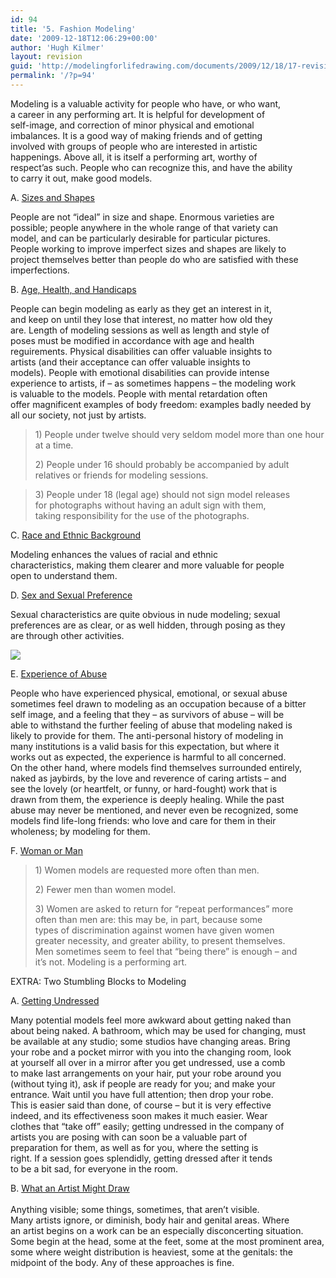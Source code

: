 ```yaml
---
id: 94
title: '5. Fashion Modeling'
date: '2009-12-18T12:06:29+00:00'
author: 'Hugh Kilmer'
layout: revision
guid: 'http://modelingforlifedrawing.com/documents/2009/12/18/17-revision/'
permalink: '/?p=94'
---
```


Modeling is a valuable activity for people who have, or who want,  
a career in any performing art. It is helpful for development of  
self-image, and correction of minor physical and emotional  
imbalances. It is a good way of making friends and of getting  
involved with groups of people who are interested in artistic  
happenings. Above all, it is itself a performing art, worthy of  
respect’as such. People who can recognize this, and have the ability  
to carry it out, make good models.

A. <span style="text-decoration: underline;">Sizes and Shapes</span>

People are not “ideal” in size and shape. Enormous varieties are  
possible; people anywhere in the whole range of that variety can  
model, and can be particularly desirable for particular pictures.  
People working to improve imperfect sizes and shapes are likely to  
project themselves better than people do who are satisfied with these  
imperfections.

B. <span style="text-decoration: underline;">Age, Health, and Handicaps</span>

People can begin modeling as early as they get an interest in it,  
and keep on until they lose that interest, no matter how old they  
are. Length of modeling sessions as well as length and style of  
poses must be modified in accordance with age and health  
reguirements. Physical disabilities can offer valuable insights to  
artists (and their acceptance can offer valuable insights to  
models). People with emotional disabilities can provide intense  
experience to artists, if – as sometimes happens – the modeling work  
is valuable to the models. People with mental retardation often  
offer magnificent examples of body freedom: examples badly needed by  
all our society, not just by artists.

> 1\) People under twelve should very seldom model more than one hour at a time.
> 
> 2\) People under 16 should probably be accompanied by adult relatives or friends for modeling sessions.

> 3\) People under 18 (legal age) should not sign model releases  
> for photographs without having an adult sign with them,  
> taking responsibility for the use of the photographs.

C. <span style="text-decoration: underline;">Race and Ethnic Background</span>

Modeling enhances the values of racial and ethnic  
characteristics, making them clearer and more valuable for people  
open to understand them.

D. <span style="text-decoration: underline;">Sex and Sexual Preference</span>

Sexual characteristics are quite obvious in nude modeling; sexual  
preferences are as clear, or as well hidden, through posing as they  
are through other activities.

![](http://www.modelingforlifedrawing.com/community/images/originals/2_FranbyNormKennedy.jpg)

E. <span style="text-decoration: underline;">Experience of Abuse</span>

People who have experienced physical, emotional, or sexual abuse  
sometimes feel drawn to modeling as an occupation because of a bitter  
self image, and a feeling that they – as survivors of abuse – will be  
able to withstand the further feeling of abuse that modeling naked is  
likely to provide for them. The anti-personal history of modeling in  
many institutions is a valid basis for this expectation, but where it  
works out as expected, the experience is harmful to all concerned.  
On the other hand, where models find themselves surrounded entirely,  
naked as jaybirds, by the love and reverence of caring artists – and  
see the lovely (or heartfelt, or funny, or hard-fought) work that is  
drawn from them, the experience is deeply healing. While the past  
abuse may never be mentioned, and never even be recognized, some  
models find life-long friends: who love and care for them in their  
wholeness; by modeling for them.

F. <span style="text-decoration: underline;">Woman or Man</span>

> 1\) Women models are requested more often than men.
> 
> 2\) Fewer men than women model.
> 
> 3\) Women are asked to return for “repeat performances” more  
> often than men are: this may be, in part, because some  
> types of discrimination against women have given women  
> greater necessity, and greater ability, to present themselves.  
> Men sometimes seem to feel that “being there” is enough – and  
> it’s not. Modeling is a performing art.

EXTRA: Two Stumbling Blocks to Modeling

A. <span style="text-decoration: underline;">Getting Undressed</span>

Many potential models feel more awkward about getting naked than  
about being naked. A bathroom, which may be used for changing, must  
be available at any studio; some studios have changing areas. Bring  
your robe and a pocket mirror with you into the changing room, look  
at yourself all over in a mirror after you get undressed, use a comb  
to make last arrangements on your hair, put your robe around you  
(without tying it), ask if people are ready for you; and make your  
entrance. Wait until you have full attention; then drop your robe.  
This is easier said than done, of course – but it is very effective  
indeed, and its effectiveness soon makes it much easier. Wear  
clothes that “take off” easily; getting undressed in the company of  
artists you are posing with can soon be a valuable part of  
preparation for them, as well as for you, where the setting is  
right. If a session goes splendidly, getting dressed after it tends  
to be a bit sad, for everyone in the room.

B. <span style="text-decoration: underline;">What an Artist Might Draw  
</span>  
Anything visible; some things, sometimes, that aren’t visible.  
Many artists ignore, or diminish, body hair and genital areas. Where  
an artist begins on a work can be an especially disconcerting situation.   
Some begin at the head, some at the feet, some at the most prominent area, some where weight distribution is heaviest, some at the genitals: the midpoint of the body. Any of these approaches is fine.